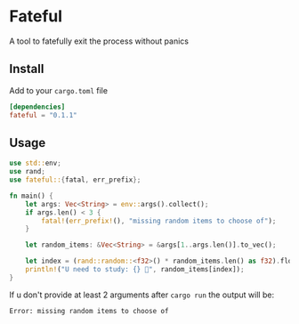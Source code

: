 # Fateful
A tool to fatefully exit the process without panics

## Install
Add to your `cargo.toml` file
```toml
[dependencies]
fateful = "0.1.1"
```

## Usage
```rust
use std::env;
use rand;
use fateful::{fatal, err_prefix};

fn main() {
    let args: Vec<String> = env::args().collect();
    if args.len() < 3 {
        fatal!(err_prefix!(), "missing random items to choose of");
    }

    let random_items: &Vec<String> = &args[1..args.len()].to_vec();

    let index = (rand::random::<f32>() * random_items.len() as f32).floor() as usize;
    println!("U need to study: {} 🎉", random_items[index]);
}
```
If u don't provide at least 2 arguments after `cargo run` the output will be:
```
Error: missing random items to choose of
```
